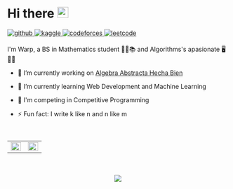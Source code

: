 # Hi there <img src="https://media.giphy.com/media/hvRJCLFzcasrR4ia7z/giphy.gif" width="25px">

<a href="https://github.com/rishavanand" target="_blank">
<img src=https://img.shields.io/badge/github-%2324292e.svg?&style=for-the-badge&logo=github&logoColor=white alt=github style="margin-bottom: 5px;" />
</a>
<a href="https://www.kaggle.com/wharpxd" target="_blank">
<img src=https://img.shields.io/badge/kaggle-%2344BAE8.svg?&style=for-the-badge&logo=kaggle&logoColor=white alt=kaggle style="margin-bottom: 5px;" />
</a>
<a href="https://codeforces.com/profile/wharp" target="_blank">
<img src=https://img.shields.io/badge/Codeforces-445f9d?style=for-the-badge&logo=Codeforces&logoColor=white alt=codeforces style="margin-bottom: 5px;" />
</a>
<a href="https://leetcode.com/Wh4rp/" target="_blank">
<img src=https://img.shields.io/badge/LeetCode-000000?style=for-the-badge&logo=LeetCode&logoColor=#d16c06 alt=leetcode style="margin-bottom: 5px;" />
</a>

I'm Warp, a BS in Mathematics student 🔢📏📚 and Algorithms's apasionate 🖥️🧙‍♂️ 

- 🔭 I’m currently working on [Algebra Abstracta Hecha Bien](https://github.com/Wh4rp/AbstractaHechaBien)  
  

- 🌱 I’m currently learning Web Development and Machine Learning  
  

- 🚩 I'm competing in Competitive Programming  
  

- ⚡ Fun fact: I write k like n and n like m  

<br/>

<table><tr><td valign="top" width="50%">

<img src="https://github-readme-stats.vercel.app/api?username=Wh4rp&show_icons=true&count_private=true&hide_border=true" align="left" style="width: 100%" />

</td><td valign="top" width="50%">

<img src="https://github-readme-stats.vercel.app/api/top-langs/?username=Wh4rp&hide_border=true&layout=compact" align="left" style="width: 100%" />

</td></tr></table>  
<br/>  


<br/>  

<div align="center">
<img src="https://komarev.com/ghpvc/?username=Wh4rp&&style=flat-square" align="center" />
</div>